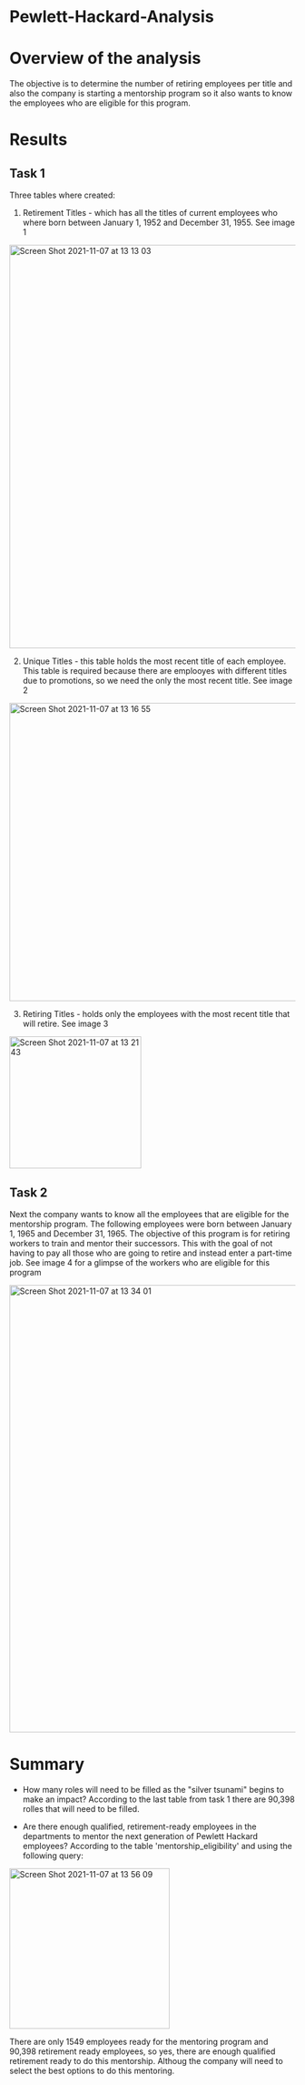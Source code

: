 # Pewlett-Hackard-Analysis

# Overview of the analysis
The objective is to determine the number of retiring employees per title and also the company is starting a mentorship program so it also wants to know the employees who are eligible for this program.

# Results
## Task 1
Three tables where created:
1. Retirement Titles - which has all the titles of current employees who where born between January 1, 1952 and December 31, 1955. See image 1

<img width="709" alt="Screen Shot 2021-11-07 at 13 13 03" src="https://user-images.githubusercontent.com/90527537/140658585-fbe14999-fc64-4c8e-bf8a-f49d09fe0431.png">

2. Unique Titles - this table holds the most recent title of each employee. This table is required because there are emplooyes with different titles due to promotions, so we need the only the most recent title. See image 2

<img width="524" alt="Screen Shot 2021-11-07 at 13 16 55" src="https://user-images.githubusercontent.com/90527537/140658677-0de4d36a-8eb3-4467-ae37-2ce75abbc73b.png">

3. Retiring Titles - holds only the employees with the most recent title that will retire. See image 3

<img width="232" alt="Screen Shot 2021-11-07 at 13 21 43" src="https://user-images.githubusercontent.com/90527537/140658836-672a6adb-85cb-4f29-9117-2a4ce4e8eadc.png">

## Task 2
Next the company wants to know all the employees that are eligible for the mentorship program. The following employees were born between January 1, 1965 and December 31, 1965. The objective of this program is for retiring workers to train and mentor their successors. This with the goal of not having to pay all those who are going to retire and instead enter a part-time job.
See image 4 for a glimpse of the workers who are eligible for this program

<img width="786" alt="Screen Shot 2021-11-07 at 13 34 01" src="https://user-images.githubusercontent.com/90527537/140659245-756c3a40-9e26-42b9-b468-c8dce7a62c6a.png">

# Summary
- How many roles will need to be filled as the "silver tsunami" begins to make an impact?
According to the last table from task 1 there are 90,398 rolles that will need to be filled.

- Are there enough qualified, retirement-ready employees in the departments to mentor the next generation of Pewlett Hackard employees?
According to the table 'mentorship_eligibility' and using the following query:

<img width="282" alt="Screen Shot 2021-11-07 at 13 56 09" src="https://user-images.githubusercontent.com/90527537/140659832-4c06a52c-52df-4dd8-a1bd-8800b500a3c9.png">

There are only 1549 employees ready for the mentoring program and 90,398 retirement ready employees, so yes, there are enough qualified retirement ready to do this mentorship. Althoug the company will need to select the best options to do this mentoring.

